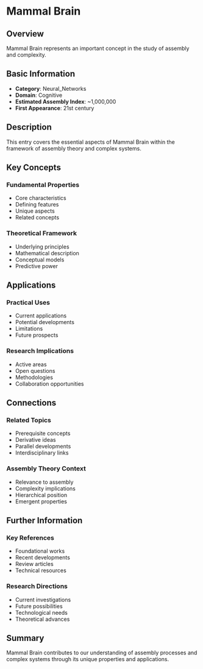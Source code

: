 # Mammal Brain

## Overview

Mammal Brain represents an important concept in the study of assembly and complexity.

## Basic Information

- **Category**: Neural_Networks
- **Domain**: Cognitive
- **Estimated Assembly Index**: ~1,000,000
- **First Appearance**: 21st century

## Description

This entry covers the essential aspects of Mammal Brain within the framework of assembly theory and complex systems.

## Key Concepts

### Fundamental Properties
- Core characteristics
- Defining features
- Unique aspects
- Related concepts

### Theoretical Framework
- Underlying principles
- Mathematical description
- Conceptual models
- Predictive power

## Applications

### Practical Uses
- Current applications
- Potential developments
- Limitations
- Future prospects

### Research Implications
- Active areas
- Open questions
- Methodologies
- Collaboration opportunities

## Connections

### Related Topics
- Prerequisite concepts
- Derivative ideas
- Parallel developments
- Interdisciplinary links

### Assembly Theory Context
- Relevance to assembly
- Complexity implications
- Hierarchical position
- Emergent properties

## Further Information

### Key References
- Foundational works
- Recent developments
- Review articles
- Technical resources

### Research Directions
- Current investigations
- Future possibilities
- Technological needs
- Theoretical advances

## Summary

Mammal Brain contributes to our understanding of assembly processes and complex systems through its unique properties and applications.
